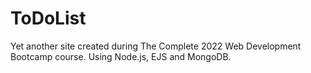 # ToDoList
Yet another site created during The Complete 2022 Web Development Bootcamp course. Using Node.js, EJS and MongoDB.
